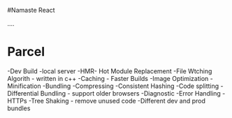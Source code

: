 #Namaste React


....
# Parcel
-Dev Build
-local server
-HMR- Hot Module Replacement
-File Wtching Algorith - written in c++
-Caching - Faster Builds
-Image Optimization
-Minification
-Bundling
-Compressing
-Consistent Hashing
-Code splitting
-Differential Bundling -  support older browsers 
-Diagnostic
-Error Handling
-HTTPs
-Tree Shaking - remove unused code 
-Different dev and prod bundles
